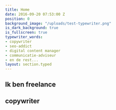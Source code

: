 ```yaml
---
title: Home
date: 2016-09-20 07:53:00 Z
position: 0
background_image: "/uploads/test-typewriter.png"
is_dark_background: true
is_fullscreen: true
typewriter_words:
- copywriter
- seo-addict
- digital content manager
- communicatie-adviseur
- en de rest...
layout: section.typed
---
```


## Ik ben freelance

## <span id="typed">copywriter</span>

